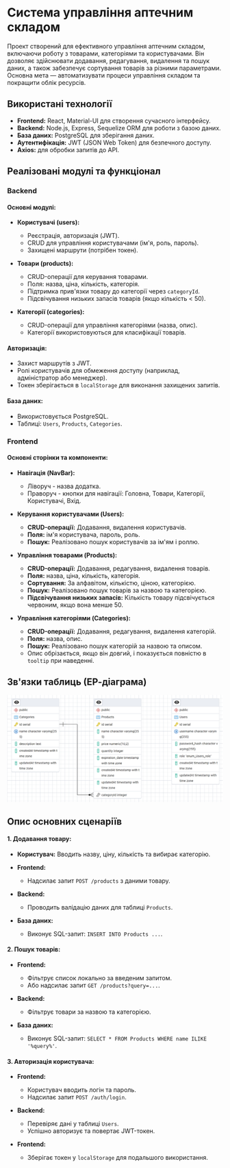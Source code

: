 # Система управління аптечним складом

Проект створений для ефективного управління аптечним складом, включаючи роботу з товарами, категоріями та користувачами. Він дозволяє здійснювати додавання, редагування, видалення та пошук даних, а також забезпечує сортування товарів за різними параметрами. Основна мета — автоматизувати процеси управління складом та покращити облік ресурсів.


## Використані технології

 - **Frontend:** React, Material-UI для створення сучасного інтерфейсу.
 - **Backend:** Node.js, Express, Sequelize ORM для роботи з базою даних.
 - **База даних:** PostgreSQL для зберігання даних.
 - **Аутентифікація:** JWT (JSON Web Token) для безпечного доступу.
 - **Axios:** для обробки запитів до API.
## Реалізовані модулі та функціонал

### Backend 

#### Основні модулі:

- **Користувачі (users):**
  - Реєстрація, авторизація (JWT).
  - CRUD для управління користувачами (ім'я, роль, пароль).
  - Захищені маршрути (потрібен токен).

- **Товари (products):**
  - CRUD-операції для керування товарами.
  - Поля: назва, ціна, кількість, категорія.
  - Підтримка прив'язки товару до категорії через `categoryId`.
  - Підсвічування низьких запасів товарів (якщо кількість < 50).

- **Категорії (categories):**
  - CRUD-операції для управління категоріями (назва, опис).
  - Категорії використовуються для класифікації товарів.

#### Авторизація:
- Захист маршрутів з JWT.
- Ролі користувачів для обмеження доступу (наприклад, адміністратор або менеджер).
- Токен зберігається в `localStorage` для виконання захищених запитів.

#### База даних:
- Використовується PostgreSQL.
- Таблиці: `Users`, `Products`, `Categories`.


### Frontend

#### Основні сторінки та компоненти:

- **Навігація (NavBar):**
  - Ліворуч - назва додатка.
  - Праворуч - кнопки для навігації: Головна, Товари, Категорії, Користувачі, Вхід.

- **Керування користувачами (Users):**
  - **CRUD-операції:** Додавання, видалення користувачів.
  - **Поля:** ім'я користувача, пароль, роль.
  - **Пошук:** Реалізовано пошук користувачів за ім'ям і роллю.

- **Управління товарами (Products):**
  - **CRUD-операції:** Додавання, редагування, видалення товарів.
  - **Поля:** назва, ціна, кількість, категорія.
  - **Сортування:** За алфавітом, кількістю, ціною, категорією.
  - **Пошук:** Реалізовано пошук товарів за назвою та категорією.
  - **Підсвічування низьких запасів:** Кількість товару підсвічується червоним, якщо вона менше 50.

- **Управління категоріями (Categories):**
  - **CRUD-операції:** Додавання, редагування, видалення категорій.
  - **Поля:** назва, опис.
  - **Пошук:** Реалізовано пошук категорій за назвою та описом.
  - Опис обрізається, якщо він довгий, і показується повністю в `tooltip` при наведенні.

## Зв'язки таблиць (ЕР-діаграма)

![ЕР-діаграма](assets/er-diagram.png)

## Опис основних сценаріїв

#### 1. Додавання товару:

- **Користувач:** Вводить назву, ціну, кількість та вибирає категорію.

- **Frontend:**
  - Надсилає запит `POST /products` з даними товару.

- **Backend:**
  - Проводить валідацію даних для таблиці `Products`.

- **База даних:**
  - Виконує SQL-запит: `INSERT INTO Products ...`.

#### 2. Пошук товарів:

- **Frontend:**
  - Фільтрує список локально за введеним запитом.
  - Або надсилає запит `GET /products?query=...`.

- **Backend:**
  - Фільтрує товари за назвою та категорією.

- **База даних:**
  - Виконує SQL-запит: `SELECT * FROM Products WHERE name ILIKE '%query%'`.

#### 3. Авторизація користувача:

- **Frontend:**
  - Користувач вводить логін та пароль.
  - Надсилає запит `POST /auth/login`.

- **Backend:**
  - Перевіряє дані у таблиці `Users`.
  - Успішно авторизує та повертає JWT-токен.

- **Frontend:**
  - Зберігає токен у `localStorage` для подальшого використання.